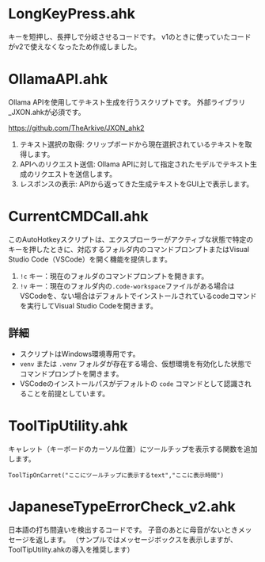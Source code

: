 # LongKeyPress.ahk
キーを短押し、長押しで分岐させるコードです。
v1のときに使っていたコードがv2で使えなくなったため作成しました。

# OllamaAPI.ahk

Ollama APIを使用してテキスト生成を行うスクリプトです。
外部ライブラリ _JXON.ahkが必須です。
 
https://github.com/TheArkive/JXON_ahk2
 
1. テキスト選択の取得: クリップボードから現在選択されているテキストを取得します。
2. APIへのリクエスト送信: Ollama APIに対して指定されたモデルでテキスト生成のリクエストを送信します。
3. レスポンスの表示: APIから返ってきた生成テキストをGUI上で表示します。

# CurrentCMDCall.ahk
 
このAutoHotkeyスクリプトは、エクスプローラーがアクティブな状態で特定のキーを押したときに、対応するフォルダ内のコマンドプロンプトまたはVisual Studio Code（VSCode）を開く機能を提供します。
 
1. `!c` キー：現在のフォルダのコマンドプロンプトを開きます。
2. `!v` キー：現在のフォルダ内の`.code-workspace`ファイルがある場合はVSCodeを、ない場合はデフォルトでインストールされているcodeコマンドを実行してVisual Studio Codeを開きます。

## 詳細
- スクリプトはWindows環境専用です。
- `venv` または `.venv` フォルダが存在する場合、仮想環境を有効化した状態でコマンドプロンプトを開きます。
- VSCodeのインストールパスがデフォルトの `code` コマンドとして認識されることを前提としています。

# ToolTipUtility.ahk

キャレット（キーボードのカーソル位置）にツールチップを表示する関数を追加します。
```
ToolTipOnCarret("ここにツールチップに表示するtext","ここに表示時間")
```

# JapaneseTypeErrorCheck_v2.ahk

日本語の打ち間違いを検出するコードです。 
子音のあとに母音がないときメッセージを返します。
（サンプルではメッセージボックスを表示しますが、ToolTipUtility.ahkの導入を推奨します）
